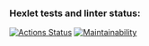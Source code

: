 ### Hexlet tests and linter status:
[![Actions Status](https://github.com/Soso82/python-project-49/workflows/hexlet-check/badge.svg)](https://github.com/Soso82/python-project-49/actions)
[![Maintainability](https()://api.codeclimate.com/v1/badges/801539daf54db7ecad13/maintainability)](https://codeclimate.com/github/Soso82/python-project-49/maintainability)

